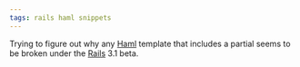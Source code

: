 ```yaml
---
tags: rails haml snippets
---
```


Trying to figure out why any [Haml](/wiki/Haml) template that includes a partial seems to be broken under the [Rails](/wiki/Rails) 3.1 beta.

